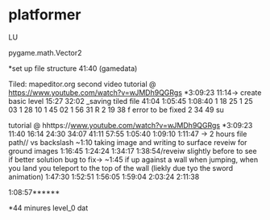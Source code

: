 # platformer

LU

pygame.math.Vector2

*set up file structure 41:40 (gamedata)

Tiled: mapeditor.org
second video
tutorial @ https://www.youtube.com/watch?v=wJMDh9QGRgs *3:09:23
11:14-> create basic level
15:27 
32:02 _saving tiled file
41:04
1:05:45
1:08:40 
1 18 25
1 25 03
1 28 10 
1 45 02
1 56 31 R
2 19 38 f error to be fixed 
2 34 49 su


tutorial @ hhttps://www.youtube.com/watch?v=wJMDh9QGRgs *3:09:23
11:40
16:14
24:30
34:07
41:11
57:55
1:05:40
1:09:10
1:11:47 -> 2 hours file path// vs backslash
~1:10 taking image and writing to surface reveiw for ground images
1:16:45
1:24:24
1:34:17
1:38:54/reveiw slightly before to see if better solution
bug to fix-> ~1:45 if up against a wall when jumping, when you land you teleport to the top of the wall (liekly due tyo the sword animation)
1:47:30
1:52:51
1:56:05
1:59:04
2:03:24
2:11:38



1:08:57******

*44 minures level_0 dat